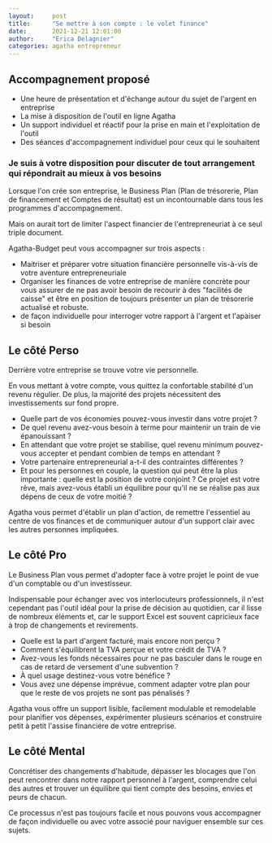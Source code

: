 ```yaml
---
layout:     post
title:      "Se mettre à son compte : le volet finance"
date:       2021-12-21 12:01:00
author:     "Erica Delagnier"
categories: agatha entrepreneur
---
```


<div class="break">
<h2>Accompagnement proposé</h2>
<ul>
<li>Une heure de présentation et d'échange autour du sujet de l'argent en entreprise</li>
<li>La mise à disposition de l'outil en ligne Agatha</li>
<li>Un support individuel et réactif pour la prise en main et l'exploitation de l'outil</li>
<li>Des séances d'accompagnement individuel pour ceux qui le souhaitent</li>
</ul>
<h3>Je suis à votre disposition pour discuter de tout arrangement qui répondrait au mieux à vos besoins</h3>
</div>

Lorsque l'on crée son entreprise, le Business Plan (Plan de trésorerie, Plan de financement et Comptes de résultat) est un incontournable dans tous les programmes d'accompagnement. 

Mais on aurait tort de limiter l'aspect financier de l'entrepreneuriat à ce seul triple document. 

Agatha-Budget peut vous accompagner sur trois aspects : 

- Maitriser et préparer votre situation financière personnelle vis-à-vis de votre aventure entrepreneuriale
- Organiser les finances de votre entreprise de manière concrète pour vous assurer de ne pas avoir besoin de recourir à des "facilités de caisse" et être en position de toujours présenter un plan de trésorerie actualisé et robuste. 
-  de façon individuelle pour interroger votre rapport à l'argent et l'apaiser si besoin

<h2 class="icon-home gradient-icon"></h2>
<h2 class="post-heading">Le côté Perso</h2>

Derrière votre entreprise se trouve votre vie personnelle.

En vous mettant à votre compte, vous quittez la confortable stabilité d'un revenu régulier. De plus, la majorité des projets nécessitent des investissements sur fond propre. 

- Quelle part de vos économies pouvez-vous investir dans votre projet ? 
- De quel revenu avez-vous besoin à terme pour maintenir un train de vie épanouissant ? 
- En attendant que votre projet se stabilise, quel revenu minimum pouvez-vous accepter et pendant combien de temps en attendant ? 
- Votre partenaire entrepreneurial a-t-il des contraintes différentes ?
- Et pour les personnes en couple, la question qui peut être la plus importante : quelle est la position de votre conjoint ? Ce projet est votre rêve, mais avez-vous établi un équilibre pour qu'il ne se réalise pas aux dépens de ceux de votre moitié ?

Agatha vous permet d'établir un plan d'action, de remettre l'essentiel au centre de vos finances et de communiquer autour d'un support clair avec les autres personnes impliquées. 

<h2 class="icon-briefcase gradient-icon"></h2>
<h2 class="post-heading">Le côté Pro</h2>

Le Business Plan vous permet d'adopter face à votre projet le point de vue d'un comptable ou d'un investisseur. 

Indispensable pour échanger avec vos interlocuteurs professionnels, il n'est cependant pas l'outil idéal pour la prise de décision au quotidien, car il lisse de nombreux éléments et, car le support Excel est souvent capricieux face à trop de changements et revirements.

- Quelle est la part d'argent facturé, mais encore non perçu ? 
- Comment s'équilibrent la TVA perçue et votre crédit de TVA ?
- Avez-vous les fonds nécessaires pour ne pas basculer dans le rouge en cas de retard de versement d'une subvention ? 
- À quel usage destinez-vous votre bénéfice ?
- Vous avez une dépense imprévue, comment adapter votre plan pour que le reste de vos projets ne sont pas pénalisés ?

Agatha vous offre un support lisible, facilement modulable et remodelable pour planifier vos dépenses, expérimenter plusieurs scénarios et construire petit à petit l'assise financiére de votre entreprise.

<h2 class="icon-compass gradient-icon"></h2>
<h2 class="post-heading">Le côté Mental</h2>

Concrétiser des changements d'habitude, dépasser les blocages que l'on peut rencontrer dans notre rapport personnel à l'argent, comprendre celui des autres et trouver un équilibre qui tient compte des besoins, envies et peurs de chacun. 

Ce processus n'est pas toujours facile et nous pouvons vous accompagner de façon individuelle ou avec votre associé pour naviguer ensemble sur ces sujets.

